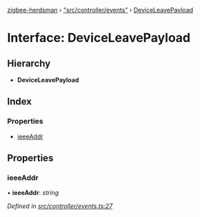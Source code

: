 [zigbee-herdsman](../README.md) › ["src/controller/events"](../modules/_src_controller_events_.md) › [DeviceLeavePayload](_src_controller_events_.deviceleavepayload.md)

# Interface: DeviceLeavePayload

## Hierarchy

* **DeviceLeavePayload**

## Index

### Properties

* [ieeeAddr](_src_controller_events_.deviceleavepayload.md#ieeeaddr)

## Properties

###  ieeeAddr

• **ieeeAddr**: *string*

*Defined in [src/controller/events.ts:27](https://github.com/Koenkk/zigbee-herdsman/blob/master/src/src/controller/events.ts#L27)*
